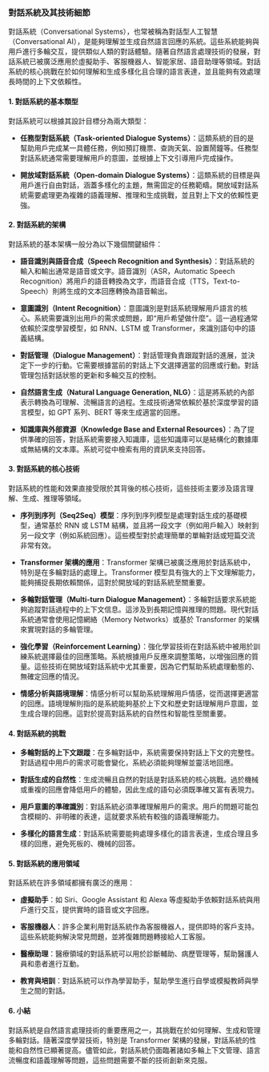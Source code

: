 ### **對話系統及其技術細節**

對話系統（Conversational Systems），也常被稱為對話型人工智慧（Conversational AI），是能夠理解並生成自然語言回應的系統。這些系統能夠與用戶進行多輪交互，提供類似人類的對話體驗。隨著自然語言處理技術的發展，對話系統已被廣泛應用於虛擬助手、客服機器人、智能家居、語音助理等領域。對話系統的核心挑戰在於如何理解和生成多樣化且合理的語言表達，並且能夠有效處理長時間的上下文依賴性。

#### **1. 對話系統的基本類型**

對話系統可以根據其設計目標分為兩大類型：

- **任務型對話系統（Task-oriented Dialogue Systems）**：這類系統的目的是幫助用戶完成某一具體任務，例如預訂機票、查詢天氣、設置鬧鐘等。任務型對話系統通常需要理解用戶的意圖，並根據上下文引導用戶完成操作。

- **開放域對話系統（Open-domain Dialogue Systems）**：這類系統的目標是與用戶進行自由對話，涵蓋多樣化的主題，無需固定的任務範疇。開放域對話系統需要處理更為複雜的語義理解、推理和生成挑戰，並且對上下文的依賴性更強。

#### **2. 對話系統的架構**

對話系統的基本架構一般分為以下幾個關鍵組件：

- **語音識別與語音合成（Speech Recognition and Synthesis）**：對話系統的輸入和輸出通常是語音或文字。語音識別（ASR，Automatic Speech Recognition）將用戶的語音轉換為文字，而語音合成（TTS，Text-to-Speech）則將生成的文本回應轉換為語音輸出。

- **意圖識別（Intent Recognition）**：意圖識別是對話系統理解用戶語言的核心。系統需要識別出用戶的需求或問題，即“用戶希望做什麼”。這一過程通常依賴於深度學習模型，如 RNN、LSTM 或 Transformer，來識別語句中的語義結構。

- **對話管理（Dialogue Management）**：對話管理負責跟蹤對話的進展，並決定下一步的行動。它需要根據當前的對話上下文選擇適當的回應或行動。對話管理包括對話狀態的更新和多輪交互的控制。

- **自然語言生成（Natural Language Generation, NLG）**：這是將系統的內部表示轉換為可理解、流暢語言的過程。生成技術通常依賴於基於深度學習的語言模型，如 GPT 系列、BERT 等來生成適當的回應。

- **知識庫與外部資源（Knowledge Base and External Resources）**：為了提供準確的回答，對話系統需要接入知識庫，這些知識庫可以是結構化的數據庫或無結構的文本庫。系統可從中檢索有用的資訊來支持回答。

#### **3. 對話系統的核心技術**

對話系統的性能和效果直接受限於其背後的核心技術，這些技術主要涉及語言理解、生成、推理等領域。

- **序列到序列（Seq2Seq）模型**：序列到序列模型是處理對話生成的基礎模型，通常基於 RNN 或 LSTM 結構，並且將一段文字（例如用戶輸入）映射到另一段文字（例如系統回應）。這些模型對於處理簡單的單輪對話或短篇交流非常有效。

- **Transformer 架構的應用**：Transformer 架構已被廣泛應用於對話系統中，特別是在多輪對話的處理上。Transformer 模型具有強大的上下文理解能力，能夠捕捉長期依賴關係，這對於開放域的對話系統至關重要。

- **多輪對話管理（Multi-turn Dialogue Management）**：多輪對話要求系統能夠追蹤對話過程中的上下文信息。這涉及到長期記憶與推理的問題。現代對話系統通常會使用記憶網絡（Memory Networks）或基於 Transformer 的架構來實現對話的多輪管理。

- **強化學習（Reinforcement Learning）**：強化學習技術在對話系統中被用於訓練系統選擇最佳的回應策略。系統根據用戶反應來調整策略，以增強回應的質量。這些技術在開放域對話系統中尤其重要，因為它們幫助系統處理動態的、無確定回應的情況。

- **情感分析與語境理解**：情感分析可以幫助系統理解用戶情感，從而選擇更適當的回應。語境理解則指的是系統能夠基於上下文和歷史對話理解用戶意圖，並生成合理的回應。這對於提高對話系統的自然性和智能性至關重要。

#### **4. 對話系統的挑戰**

- **多輪對話的上下文跟蹤**：在多輪對話中，系統需要保持對話上下文的完整性。對話過程中用戶的需求可能會變化，系統必須能夠理解並靈活地回應。

- **對話生成的自然性**：生成流暢且自然的對話是對話系統的核心挑戰。過於機械或重複的回應會降低用戶的體驗，因此生成的語句必須既準確又富有表現力。

- **用戶意圖的準確識別**：對話系統必須準確理解用戶的需求。用戶的問題可能包含模糊的、非明確的表達，這就要求系統有較強的語義理解能力。

- **多樣化的語言生成**：對話系統需要能夠處理多樣化的語言表達，生成合理且多樣的回應，避免死板的、機械的回答。

#### **5. 對話系統的應用領域**

對話系統在許多領域都擁有廣泛的應用：

- **虛擬助手**：如 Siri、Google Assistant 和 Alexa 等虛擬助手依賴對話系統與用戶進行交互，提供實時的語音或文字回應。
  
- **客服機器人**：許多企業利用對話系統作為客服機器人，提供即時的客戶支持。這些系統能夠解決常見問題，並將復雜問題轉接給人工客服。

- **醫療助理**：醫療領域的對話系統可以用於診斷輔助、病歷管理等，幫助醫護人員和患者進行互動。

- **教育與培訓**：對話系統可以作為學習助手，幫助學生進行自學或模擬教師與學生之間的對話。

#### **6. 小結**

對話系統是自然語言處理技術的重要應用之一，其挑戰在於如何理解、生成和管理多輪對話。隨著深度學習技術，特別是 Transformer 架構的發展，對話系統的性能和自然性已顯著提高。儘管如此，對話系統仍面臨著諸如多輪上下文管理、語言流暢度和語義理解等問題，這些問題需要不斷的技術創新來克服。
